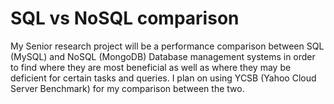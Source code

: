 # SQL vs NoSQL comparison
My Senior research project will be a performance comparison between SQL (MySQL) and NoSQL (MongoDB) Database management systems in order to find where they are most beneficial as well as where they may be deficient for certain tasks and queries. I plan on using YCSB (Yahoo Cloud Server Benchmark) for my comparison between the two.
